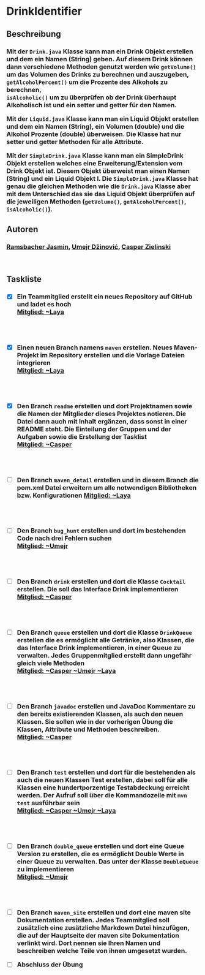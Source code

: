 # DrinkIdentifier

## Beschreibung

<h3>

Mit der ``Drink.java`` Klasse kann man ein Drink Objekt erstellen und dem ein Namen (String) geben. Auf diesem Drink können dann verschiedene Methoden genutzt werden wie ``getVolume()`` um das Volumen des Drinks zu berechnen und auszugeben, ``getAlcoholPercent()`` um die Prozente des Alkohols zu berechnen,<br> ``isAlcoholic()`` um zu überprüfen ob der Drink überhaupt Alkoholisch ist und ein setter und getter für den Namen.

Mit der ``Liquid.java`` Klasse kann man ein Liquid Objekt erstellen und dem ein Namen (String), ein Volumen (double) und die Alkohol Prozente (double) überweisen. Die Klasse hat nur setter und getter Methoden für alle Attribute.

Mit der ``SimpleDrink.java`` Klasse kann man ein SimpleDrink Objekt erstellen welches eine Erweiterung/Extension vom Drink Objekt ist. Diesem Objekt überweist man einen Namen (String) und ein Liquid Objekt l. Die ``SimpleDrink.java`` Klasse hat genau die gleichen Methoden wie die ``Drink.java`` Klasse aber mit dem Unterschied das sie das Liquid Objekt überprüfen auf die jeweiligen Methoden (``getVolume()``, ``getAlcoholPercent()``, ``isAlcoholic()``).
</h3>

## Autoren

<h3>

> 

 [Ramsbacher Jasmin](https://github.com/LayaRamsbacher),
 [Umejr Džinović](https://github.com/Umex10),
 [Casper Zielinski](https://github.com/casper-zielinski)

>

</h3>
<br>

## Taskliste
<h3>

- [X] Ein Teammitglied erstellt ein neues Repository auf GitHub und ladet es hoch<br>
<u> Mitglied: **~Laya** </u>
<br>
<br>

- [X] Einen neuen Branch namens ``maven`` erstellen. Neues Maven-Projekt im Repository erstellen und die Vorlage Dateien integrieren<br>
<u> Mitglied: **~Laya** </u>
<br>
<br>

- [X] Den Branch ``readme`` erstellen und dort Projektnamen sowie die Namen der Mitglieder dieses Projektes notieren. Die Datei dann auch mit Inhalt ergänzen, dass sonst in einer README steht. Die Einteilung der Gruppen und der Aufgaben sowie die Erstellung der Tasklist<br>
<u> Mitglied: **~Casper** </u>
<br>
<br>

- [ ] Den Branch ``maven_detail`` erstellen und in diesem Branch die pom.xml Datei erweitern um alle notwendigen Bibliotheken bzw. Konfigurationen
<u> Mitglied: **~Laya**</u>
<br>
<br>

- [ ] Den Branch ``bug_hunt`` erstellen und dort im bestehenden Code nach drei Fehlern suchen<br>
<u> Mitglied: **~Umejr**</u>
<br>
<br>

- [ ] Den Branch ``drink`` erstellen und dort die Klasse ``Cocktail`` erstellen. Die soll das Interface Drink implementieren<br>
<u> Mitglied: **~Casper** </u>
<br>
<br>

- [ ] Den Branch ``queue`` erstellen und dort die Klasse ``DrinkQueue`` erstellen die es ermöglicht alle Getränke, also Klassen, die das Interface Drink implementieren, in einer Queue zu verwalten. Jedes Gruppenmitglied erstellt dann ungefähr gleich viele Methoden<br>
<u> Mitglied: **~Casper** **~Umejr** **~Laya** </u>
<br>
<br>

- [ ] Den Branch ``javadoc`` erstellen und JavaDoc Kommentare zu den bereits existierenden Klassen, als auch den neuen Klassen. Sie sollen wie in der vorherigen Übung die Klassen, Attribute und Methoden beschreiben.<br>
<u> Mitglied: **~Casper** </u>
<br>
<br>

- [ ] Den Branch ``test`` erstellen und dort für die bestehenden als auch die neuen Klassen Test erstellen, dabei soll für alle Klassen eine hundertporzentige Testabdeckung erreicht werden. Der Aufruf soll über die Kommandozeile mit ``mvn test`` ausführbar sein<br>
<u> Mitglied: **~Casper** **~Umejr** **~Laya** </u>
<br>
<br>

- [ ] Den Branch ``double_queue`` erstellen und dort eine Queue Version zu erstellen, die es ermöglicht Double Werte in einer Queue zu verwalten. Das unter der Klasse ``DoubleQueue`` zu implementieren<br>
<u> Mitglied: **~Umejr** </u>
<br>
<br>

- [ ] Den Branch ``maven_site`` erstellen und dort eine maven site Dokumentation erstellen. Jedes Teammitglied soll zusätzlich eine zusätzliche Markdown Datei hinzufügen, die auf der Hauptseite der maven site Dokumentation verlinkt wird. Dort nennen sie Ihren Namen und beschreiben welche Teile von ihnen umgesetzt wurden.

- [ ] Abschluss der Übung
